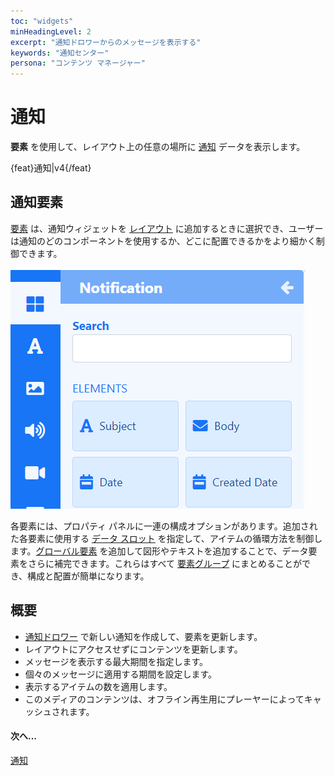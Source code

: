 ```yaml
---
toc: "widgets"
minHeadingLevel: 2
excerpt: "通知ドロワーからのメッセージを表示する"
keywords: "通知センター"
persona: "コンテンツ マネージャー"
---
```


# 通知

**要素** を使用して、レイアウト上の任意の場所に [通知](users_notifications.html) データを表示します。

{feat}通知|v4{/feat}

## 通知要素

[要素](layouts_editor#content-data-widgets-and-elements) は、通知ウィジェットを [レイアウト](layouts_editor.html) に追加するときに選択でき、ユーザーは通知のどのコンポーネントを使用するか、どこに配置できるかをより細かく制御できます。

![通知要素](img/v4_media_module_notification_elements.png)

各要素には、プロパティ パネルに一連の構成オプションがあります。追加された各要素に使用する [データ スロット](layouts_editor.html#content-data-slots) を指定して、アイテムの循環方法を制御します。[グローバル要素](layouts_editor.html#content-global-elements) を追加して図形やテキストを追加することで、データ要素をさらに補完できます。これらはすべて [要素グループ](layouts_editor.html#content-grouping-elements) にまとめることができ、構成と配置が簡単になります。

## 概要

- [通知ドロワー](users_notifications.html#content-create-notifications) で新しい通知を作成して、要素を更新します。
- レイアウトにアクセスせずにコンテンツを更新します。
- メッセージを表示する最大期間を指定します。
- 個々のメッセージに適用する期間を設定します。
- 表示するアイテムの数を適用します。
- このメディアのコンテンツは、オフライン再生用にプレーヤーによってキャッシュされます。

#### 次へ...

[通知](users_notifications.html)

